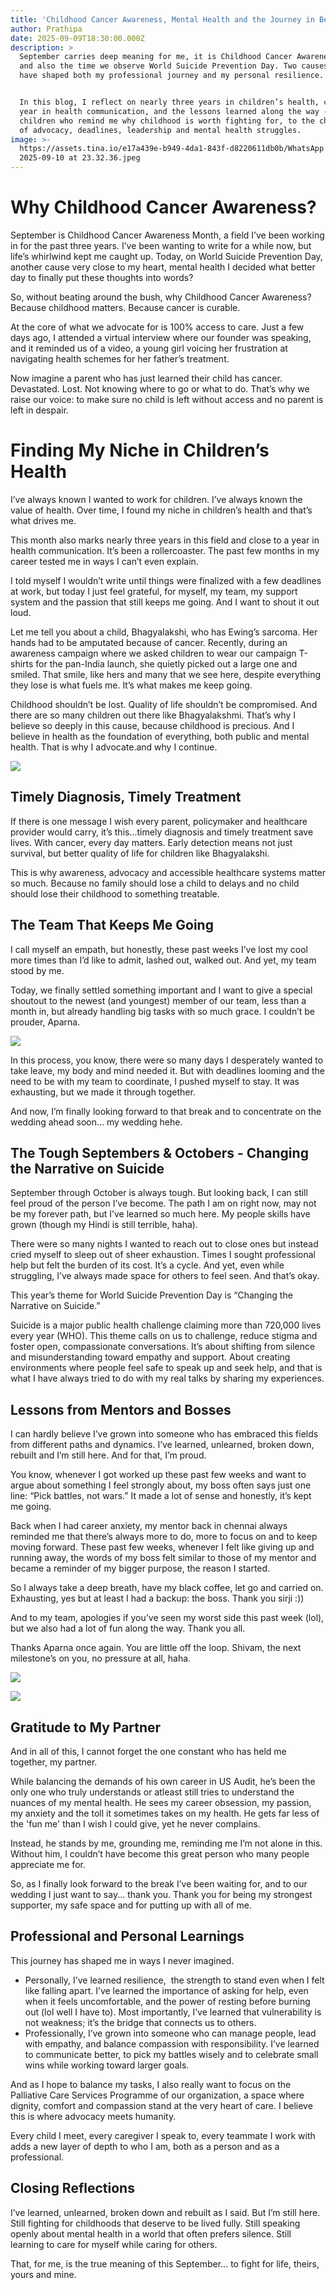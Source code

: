 ```yaml
---
title: 'Childhood Cancer Awareness, Mental Health and the Journey in Between'
author: Prathipa
date: 2025-09-09T18:30:00.000Z
description: >
  September carries deep meaning for me, it is Childhood Cancer Awareness Month
  and also the time we observe World Suicide Prevention Day. Two causes that
  have shaped both my professional journey and my personal resilience.


  In this blog, I reflect on nearly three years in children’s health, close to a
  year in health communication, and the lessons learned along the way - from
  children who remind me why childhood is worth fighting for, to the challenges
  of advocacy, deadlines, leadership and mental health struggles.
image: >-
  https://assets.tina.io/e17a439e-b949-4da1-843f-d8220611db0b/WhatsApp Image
  2025-09-10 at 23.32.36.jpeg
---
```


# Why Childhood Cancer Awareness?

September is Childhood Cancer Awareness Month, a field I’ve been working in for the past three years. I’ve been wanting to write for a while now, but life’s whirlwind kept me caught up. Today, on World Suicide Prevention Day, another cause very close to my heart, mental health I decided what better day to finally put these thoughts into words?

So, without beating around the bush, why Childhood Cancer Awareness?
Because childhood matters. Because cancer is curable.

At the core of what we advocate for is 100% access to care. Just a few days ago, I attended a virtual interview where our founder was speaking, and it reminded us of a video, a young girl voicing her frustration at navigating health schemes for her father’s treatment.

Now imagine a parent who has just learned their child has cancer. Devastated. Lost. Not knowing where to go or what to do. That’s why we raise our voice: to make sure no child is left without access and no parent is left in despair.

# Finding My Niche in Children’s Health

I’ve always known I wanted to work for children. I’ve always known the value of health. Over time, I found my niche in children’s health and that’s what drives me.

This month also marks nearly three years in this field and close to a year in health communication. It’s been a rollercoaster. The past few months in my career tested me in ways I can’t even explain.

I told myself I wouldn’t write until things were finalized with a few deadlines at work, but today I just feel grateful, for myself, my team, my support system and the passion that still keeps me going. And I want to shout it out loud.

Let me tell you about a child, Bhagyalakshi, who has Ewing’s sarcoma. Her hands had to be amputated because of cancer. Recently, during an awareness campaign where we asked children to wear our campaign T-shirts for the pan-India launch, she quietly picked out a large one and smiled. That smile, like hers and many that we see here, despite everything they lose is what fuels me. It’s what makes me keep going.

Childhood shouldn’t be lost. Quality of life shouldn’t be compromised. And there are so many children out there like Bhagyalakshmi. That’s why I believe so deeply in this cause, because childhood is precious. And I believe in health as the foundation of everything, both public and mental health. That is why I advocate.and why I continue.

![](</Untitled design-14.jpg>)

## Timely Diagnosis, Timely Treatment

If there is one message I wish every parent, policymaker and healthcare provider would carry, it’s this...timely diagnosis and timely treatment save lives. With cancer, every day matters. Early detection means not just survival, but better quality of life for children like Bhagyalakshi.

This is why awareness, advocacy and accessible healthcare systems matter so much. Because no family should lose a child to delays and no child should lose their childhood to something treatable.

## The Team That Keeps Me Going

I call myself an empath, but honestly, these past weeks I’ve lost my cool more times than I’d like to admit,  lashed out, walked out. And yet, my team stood by me.

Today, we finally settled something important and I want to give a special shoutout to the newest (and youngest) member of our team, less than a month in, but already handling big tasks with so much grace. I couldn’t be prouder, Aparna.

![](</WhatsApp Image 2025-09-10 at 23.16.50.jpeg>)

In this process, you know, there were so many days I desperately wanted to take leave, my body and mind needed it. But with deadlines looming and the need to be with my team to coordinate, I pushed myself to stay. It was exhausting, but we made it through together.

And now, I’m finally looking forward to that break and to concentrate on the wedding ahead soon… my wedding hehe.

## The Tough Septembers & Octobers - Changing the Narrative on Suicide

September through October is always tough. But looking back, I can still feel proud of the person I’ve become. The path I am on right now, may not be my forever path, but I’ve learned so much here. My people skills have grown (though my Hindi is still terrible, haha).

There were so many nights I wanted to reach out to close ones but instead cried myself to sleep out of sheer exhaustion. Times I sought professional help but felt the burden of its cost. It’s a cycle. And yet, even while struggling, I’ve always made space for others to feel seen. And that’s okay.

This year’s theme for World Suicide Prevention Day is “Changing the Narrative on Suicide.”

Suicide is a major public health challenge claiming more than 720,000 lives every year (WHO). This theme calls on us to challenge, reduce stigma and foster open, compassionate conversations. It’s about shifting from silence and misunderstanding toward empathy and support. About creating environments where people feel safe to speak up and seek help, and that is what I have always tried to do with my real talks by sharing my experiences.

## Lessons from Mentors and Bosses

I can hardly believe I’ve grown into someone who has embraced this fields from different paths and dynamics. I’ve learned, unlearned, broken down, rebuilt and I’m still here. And for that, I’m proud.

You know, whenever I got worked up these past few weeks and want to argue about something I feel strongly about, my boss often says just one line: “Pick battles, not wars.” It made a lot of sense and honestly, it’s kept me going.

Back when I had career anxiety, my mentor back in chennai always reminded me that there’s always more to do, more to focus on and to keep moving forward. These past few weeks, whenever I felt like giving up and running away, the words of my boss felt similar to those of my mentor and became a reminder of my bigger purpose, the reason I started.

So I always take a deep breath, have my black coffee, let go and carried on. Exhausting, yes but at least I had a backup: the boss. Thank you sirji :))

And to my team, apologies if you’ve seen my worst side this past week (lol), but we also had a lot of fun along the way. Thank you all.

Thanks Aparna once again. You are little off the loop. Shivam, the next milestone’s on you, no pressure at all, haha.

![](</WhatsApp Image 2025-09-10 at 23.21.47.jpeg>)

![](</WhatsApp Image 2025-09-10 at 23.19.33.jpeg>)

## Gratitude to My Partner

And in all of this, I cannot forget the one constant who has held me together, my partner.

While balancing the demands of his own career in US Audit, he’s been the only one who truly understands or atleast still tries to understand the nuances of my mental health. He sees my career obsession, my passion, my anxiety and the toll it sometimes takes on my health. He gets far less of the 'fun me' than I wish I could give, yet he never complains.

Instead, he stands by me, grounding me, reminding me I’m not alone in this. Without him, I couldn’t have become this great person who many people appreciate me for. 

So, as I finally look forward to the break I’ve been waiting for, and to our wedding I just want to say... thank you. Thank you for being my strongest supporter, my safe space and for putting up with all of me. 

## Professional and Personal Learnings

This journey has shaped me in ways I never imagined.

* Personally, I’ve learned resilience,  the strength to stand even when I felt like falling apart. I’ve learned the importance of asking for help, even when it feels uncomfortable, and the power of resting before burning out (lol well I have to). Most importantly, I’ve learned that vulnerability is not weakness; it’s the bridge that connects us to others.
* Professionally, I’ve grown into someone who can manage people, lead with empathy, and balance compassion with responsibility. I’ve learned to communicate better, to pick my battles wisely and to celebrate small wins while working toward larger goals.

And as I hope to balance my tasks, I also really want to focus on the Palliative Care Services Programme of our organization, a space where dignity, comfort and compassion stand at the very heart of care. I believe this is where advocacy meets humanity. 

Every child I meet, every caregiver I speak to, every teammate I work with adds a new layer of depth to who I am, both as a person and as a professional.

## Closing Reflections

I’ve learned, unlearned, broken down and rebuilt as I said. But I’m still here. Still fighting for childhoods that deserve to be lived fully. Still speaking openly about mental health in a world that often prefers silence. Still learning to care for myself while caring for others.

That, for me, is the true meaning of this September... to fight for life, theirs, yours and mine.
